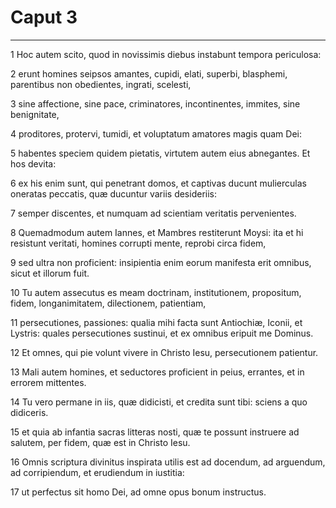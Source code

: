 # Caput 3

***

1 Hoc autem scito, quod in novissimis diebus instabunt tempora periculosa:

2 erunt homines seipsos amantes, cupidi, elati, superbi, blasphemi, parentibus non obedientes, ingrati, scelesti,

3 sine affectione, sine pace, criminatores, incontinentes, immites, sine benignitate,

4 proditores, protervi, tumidi, et voluptatum amatores magis quam Dei:

5 habentes speciem quidem pietatis, virtutem autem eius abnegantes. Et hos devita:

6 ex his enim sunt, qui penetrant domos, et captivas ducunt mulierculas oneratas peccatis, quæ ducuntur variis desideriis:

7 semper discentes, et numquam ad scientiam veritatis pervenientes.

8 Quemadmodum autem Iannes, et Mambres restiterunt Moysi: ita et hi resistunt veritati, homines corrupti mente, reprobi circa fidem,

9 sed ultra non proficient: insipientia enim eorum manifesta erit omnibus, sicut et illorum fuit.

10 Tu autem assecutus es meam doctrinam, institutionem, propositum, fidem, longanimitatem, dilectionem, patientiam,

11 persecutiones, passiones: qualia mihi facta sunt Antiochiæ, Iconii, et Lystris: quales persecutiones sustinui, et ex omnibus eripuit me Dominus.

12 Et omnes, qui pie volunt vivere in Christo Iesu, persecutionem patientur.

13 Mali autem homines, et seductores proficient in peius, errantes, et in errorem mittentes.

14 Tu vero permane in iis, quæ didicisti, et credita sunt tibi: sciens a quo didiceris.

15 et quia ab infantia sacras litteras nosti, quæ te possunt instruere ad salutem, per fidem, quæ est in Christo Iesu.

16 Omnis scriptura divinitus inspirata utilis est ad docendum, ad arguendum, ad corripiendum, et erudiendum in iustitia:

17 ut perfectus sit homo Dei, ad omne opus bonum instructus.

